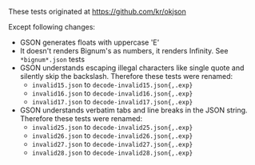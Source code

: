 These tests originated at https://github.com/kr/okjson

Except following changes:

* GSON generates floats with uppercase 'E'
* It doesn't renders Bignum's as numbers, it renders Infinity. See
  `*bignum*.json` tests
* GSON understands escaping illegal characters like single quote and
  silently skip the backslash. Therefore these tests were renamed:
  * `invalid15.json` to `decode-invalid15.json{,.exp}`
  * `invalid16.json` to `decode-invalid16.json{,.exp}`
  * `invalid17.json` to `decode-invalid17.json{,.exp}`
* GSON understands verbatim tabs and line breaks in the JSON string.
  Therefore these tests were renamed:
  * `invalid25.json` to `decode-invalid25.json{,.exp}`
  * `invalid26.json` to `decode-invalid26.json{,.exp}`
  * `invalid27.json` to `decode-invalid27.json{,.exp}`
  * `invalid28.json` to `decode-invalid28.json{,.exp}`
